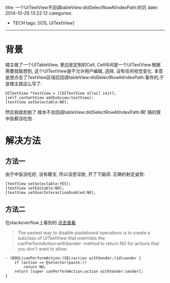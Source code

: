 title: 一个UITextView不回调tableView:didSelectRowAtIndexPath:的坑
date: 2014-10-29 13:22:12
categories:
- TECH
tags: [iOS, UITextView]
---
# 背景
楼主做了一个UITableView, 里边是定制的Cell, Cell中间是一个UITextView.根据需要就能想到, 这个UITextView是不允许用户编辑, 选择, 没有任何视觉变化. 本意是想点击了TestView区域后回调tableView:didSelectRowAtIndexPath:事件的,于是楼主就这么写了:

```objc
UITextView *textView = [[UITextView alloc] init];
[self.contentView addSubview:textView];
[textView setSelectable:NO];
```
然后我就悲剧了.根本不会回调tableView:didSelectRowAtIndexPath:啊! 搞的窝中饭都没吃饱.

# 解决方法

## 方法一
由于中饭没吃好, 没有暖宝, 所以没思淫欲, 开了下脑洞.
正确的射定姿势:
```objc
[textView setSelectable:YES];
[textView setEditable:NO];
[textView setUserInteractionEnabled:NO];
```

## 方法二 
在stackoverflow上看到的
[点击查看](http://stackoverflow.com/questions/1426731/how-disable-copy-cut-select-select-all-in-uitextview)
> The easiest way to disable pasteboard operations is to create a subclass of UITextView that overrides the canPerformAction:withSender: method to return NO for actions that you don't want to allow:

```objc
- (BOOL)canPerformAction:(SEL)action withSender:(id)sender {
    if (action == @selector(paste:))
        return NO;
    return [super canPerformAction:action withSender:sender];
}
```